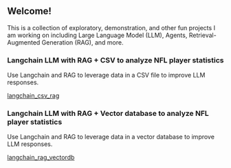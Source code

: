 ## Welcome!

This is a collection of exploratory, demonstration, and other fun projects I am working on including Large Language Model (LLM), Agents, Retrieval-Augmented Generation (RAG), and more.


### Langchain LLM with RAG + CSV to analyze NFL player statistics

Use Langchain and RAG to leverage data in a CSV file to improve LLM responses.

[langchain_csv_rag](https://github.com/azlarry/langchain_csv_rag)

### Langchain LLM with RAG + Vector database to analyze NFL player statistics

Use Langchain and RAG to leverage data in a vector database to improve LLM responses.

[langchain_rag_vectordb](https://github.com/azlarry/langchain_rag_vectordb)

<!--
**azlarry/azlarry** is a ✨ _special_ ✨ repository because its `README.md` (this file) appears on your GitHub profile.

Here are some ideas to get you started:

- 🔭 I’m currently working on ...
- 🌱 I’m currently learning ...
- 👯 I’m looking to collaborate on ...
- 🤔 I’m looking for help with ...
- 💬 Ask me about ...
- 📫 How to reach me: ...
- 😄 Pronouns: ...
- ⚡ Fun fact: ...
-->

